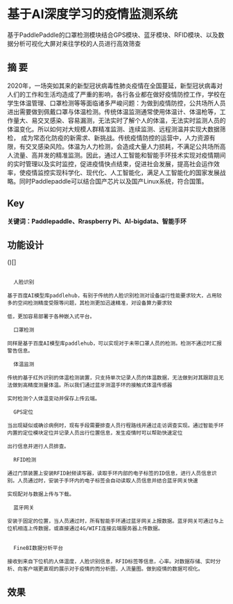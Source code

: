 # 基于AI深度学习的疫情监测系统
基于PaddlePaddle的口罩检测模块结合GPS模块、蓝牙模块、RFID模块、以及数据分析可视化大屏对来往学校的人员进行高效筛查

## 摘  要
2020年，一场突如其来的新型冠状病毒性肺炎疫情在全国蔓延，新型冠状病毒对人们的工作和生活均造成了严重的影响，各行各业都在做好疫情防控工作，学校在学生体温管理、口罩检测等等面临诸多严峻问题：为做到疫情防控，公共场所人员进出需要做到佩戴口罩与体温检测。传统体温监测通常使用体温计、体温枪等，工作量大、易交叉感染、容易漏测，无法实时了解个人的体温，无法实时监测人员的体温变化。所以如何对大规模人群精准监测、连续监测、远程测温并实现大数据筛检， 成为常态化防疫的新需求、新挑战。传统疫情防控的运营中，人力资源有限，有交叉感染风险。体温为人力检测，会造成大量人力损耗，不满足公共场所高人流量、高并发的精准监测。因此，通过人工智能和智能手环技术实现对疫情期间的实时管理以及实时监控，促进疫情快点结束，促进社会发展，提高社会运作效率，使疫情监控实现科学化、现代化、人工智能化，满足人工智能化的国家发展战略。同时Paddlepaddle可以结合国产芯片以及国产Linux系统，符合国策。
## Key
**关键词：Paddlepaddle、Rraspberry Pi、AI-bigdata、智能手环** 

## 功能设计
()[]
```
  
  人脸识别

基于百度AI模型库paddlehub，有别于传统的人脸识别检测对设备运行性能要求较大，占用较多的空间检测精度受限等问题，其检测更加迅速精准，对设备算力要求较

低，更加容易部署于各种嵌入式平台。
  
  口罩检测

同样是基于百度AI模型库paddlehub，可以实现对于未带口罩人员的检测。检测不通过时汇报警告信息。
  
  体温监测

传统的基于红外识别的体温检测装置，只支持单次记录人员的体温数据，无法做到对其跟踪且无法做到高精度测量体温。所以我们通过蓝牙测温手环的接触式体温传感器

实时检测个人体温变动并保存上传云端。
  
  GPS定位

当出现疑似或确诊病例时，现有手段需要排查人员行程路线并通过走访调查实现。通过智能手环内置的定位模块定位并记录人员出行位置信息，发生疫情时可以帮助快速定位

出行信息并进行人员排查。
  
  RFID检测

通过门禁装置上安装RFID射频读写器，读取手环内部的电子标签的ID信息，进行人员信息识别。人员通过时，安装于手环内的电子标签会自动读取人员信息并结合蓝牙网关快速

实现配对与数据上传与下载。
  
  蓝牙网关

安装于固定的位置，当人员通过时，所有智能手环通过蓝牙网关上报数据。蓝牙网关可通过与上位机相连上传数据，或直接通过4G/WIFI连接云端服务器上传数据。
  
  
  FineBI数据分析平台

接收到来自下位机的人体温度，人脸识别信息，RFID标签等信息，心率。对数据存储、实时分析、向客户端更直观的展示对于疫情的而分析图，人流量图。做到疫情的数据可视化。
```
## 效果
